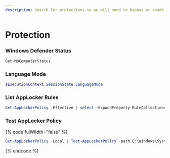```yaml
---
description: Search for protections so we will need to bypass or evade.
---
```


# Protection

### Windows Defender Status

```powershell
Get-MpComputerStatus
```

### Language Mode

```powershell
$ExecutionContext.SessionState.LanguageMode
```

### List AppLocker Rules

```powershell
Get-AppLockerPolicy -Effective | select -ExpandProperty RuleCollections
```

### Test AppLocker Policy

{% code fullWidth="false" %}
```powershell
Get-AppLockerPolicy -Local | Test-AppLockerPolicy -path C:\Windows\System32\cmd.exe -User Everyone
```
{% endcode %}
